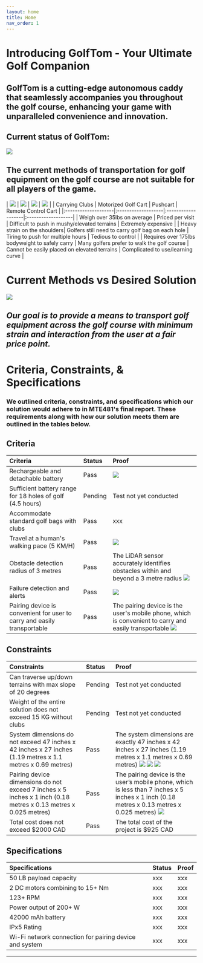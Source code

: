 ```yaml
---
layout: home
title: Home
nav_order: 1
---
```

# **Introducing GolfTom - Your Ultimate Golf Companion**​ 
## **GolfTom is a cutting-edge autonomous caddy that seamlessly accompanies you throughout the golf course, enhancing your game with unparalleled convenience and innovation.**
## **Current status of GolfTom:**
![](./assets/images/demo1.gif)

## **The current methods of transportation for golf equipment on the golf course are not suitable for all players of the game​.**

| ![](./assets/images/carryingClubs.png) | ![](./assets/images/motorizedGolfCart.png) | ![](./assets/images/pushcart.png) | ![](./assets/images/remoteControlCart.png) |
| Carrying Clubs | Motorized Golf Cart | Pushcart | Remote Control Cart |
|:--------------------|:-------------------|:-------------------|:-------------------|
| Weigh over 35lbs on average | Priced per visit | Difficult to push in mushy/elevated terrains | Extremely expensive |
| Heavy strain on the shoulders| Golfers still need to carry golf bag on each hole | Tiring to push for multiple hours | Tedious to control |
| Requires over 175lbs bodyweight to safely carry | Many golfers prefer to walk the golf course | Cannot be easily placed on elevated terrains | Complicated to use/learning curve |

# Current Methods vs Desired Solution
![](./assets/images/currentVsDesired.png)

## **_Our goal is to provide a means to transport golf equipment across the golf course with minimum strain and interaction from the user at a fair price point._**

# Criteria, Constraints, & Specifications
### We outlined criteria, constraints, and specifications which our solution would adhere to in MTE481's final report. These requirements along with how our solution meets them are outlined in the tables below.

## **Criteria**

| Criteria | Status | Proof |
|:--------------------|:-------------------|:-------------------|
| Rechargeable and detachable battery | Pass | ![](./assets/images/rechargeableDetachableBattery.png) |
| Sufficient battery range for 18 holes of golf (4.5 hours) | Pending | Test not yet conducted |
| Accommodate standard golf bags with clubs  | Pass | xxx |
| Travel at a human's walking pace (5 KM/H) | Pass | ![](./assets/images/travelAtHumansWalkingPace.gif) |
| Obstacle detection radius of 3 metres | Pass | The LiDAR sensor accurately identifies obstacles within and beyond a 3 metre radius ![](./assets/images/obstacleDetectionRadius.png) |
| Failure detection and alerts | Pass | ![](./assets/images/failureDetectionAndAlerts.gif) |
| Pairing device is convenient for user to carry and easily transportable | Pass | The pairing device is the user's mobile phone, which is convenient to carry and easily transportable ![](./assets/images/pairingDevice.png) |

## **Constraints**

| Constraints | Status | Proof |
|:--------------------|:-------------------|:-------------------|
| Can traverse up/down terrains with max slope of 20 degrees | Pending | Test not yet conducted |
| Weight of the entire solution does not exceed 15 KG without clubs | Pending | Test not yet conducted |
| System dimensions do not exceed 47 inches x 42 inches x 27 inches (1.19 metres x 1.1 metres x 0.69 metres) | Pass | The system dimensions are exactly 47 inches x 42 inches x 27 inches (1.19 metres x 1.1 metres x 0.69 metres) ![](./assets/images/systemDimensionsL.png) ![](./assets/images/systemDimensionsH.png) ![](./assets/images/systemDimensionsW.png) |
| Pairing device dimensions do not exceed 7 inches x 5 inches x 1 inch (0.18 metres x 0.13 metres x 0.025 metres) | Pass | The pairing device is the user’s mobile phone, which is less than 7 inches x 5 inches x 1 inch (0.18 metres x 0.13 metres x 0.025 metres) ![](./assets/images/phoneDimensions.png) |
| Total cost does not exceed $2000 CAD | Pass | The total cost of the project is $925 CAD |

## **Specifications**

| Specifications | Status | Proof |
|:--------------------|:-------------------|:-------------------|
| 50 LB payload capacity | xxx | xxx |
| 2 DC motors combining to 15+ Nm | xxx | xxx |
| 123+ RPM | xxx | xxx |
| Power output of 200+ W | xxx | xxx |
| 42000 mAh battery | xxx | xxx |
| IPx5 Rating | xxx | xxx |
| Wi-Fi network connection for pairing device and system | xxx | xxx |

----
